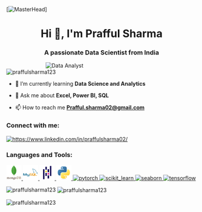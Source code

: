 [![MasterHead](https://media.istockphoto.com/id/1321230055/vector/data-analysis-concept-vector-banner-illustration.jpg?s=612x612&w=0&k=20&c=-DD5F44v5ZzyUdIpGWSdpgZylnYrVs14LnrUsnRiDjg=)]
<h1 align="center">Hi 👋, I'm Prafful Sharma</h1>
<h3 align="center">A passionate Data Scientist from India</h3>
<img align="right" alt="Data Analyst" width="400" src="https://encrypted-tbn0.gstatic.com/images?q=tbn:ANd9GcSky0PP6iqB0zioMSx-xVDZimdOX6ptJpCIgcYitAHbbA&s">

<p align="left"> <img src="https://komarev.com/ghpvc/?username=praffulsharma123&label=Profile%20views&color=0e75b6&style=flat" alt="praffulsharma123" /> </p>

- 🌱 I’m currently learning **Data Science and Analytics**

- 💬 Ask me about **Excel, Power BI, SQL**

- 📫 How to reach me **Prafful.sharma02@gmail.com**

<h3 align="left">Connect with me:</h3>
<p align="left">
<a href="https://linkedin.com/in/https://www.linkedin.com/in/praffulsharma02/" target="blank"><img align="center" src="https://raw.githubusercontent.com/rahuldkjain/github-profile-readme-generator/master/src/images/icons/Social/linked-in-alt.svg" alt="https://www.linkedin.com/in/praffulsharma02/" height="30" width="40" /></a>
</p>

<h3 align="left">Languages and Tools:</h3>
<p align="left"> <a href="https://www.mongodb.com/" target="_blank" rel="noreferrer"> <img src="https://raw.githubusercontent.com/devicons/devicon/master/icons/mongodb/mongodb-original-wordmark.svg" alt="mongodb" width="40" height="40"/> </a> <a href="https://www.mysql.com/" target="_blank" rel="noreferrer"> <img src="https://raw.githubusercontent.com/devicons/devicon/master/icons/mysql/mysql-original-wordmark.svg" alt="mysql" width="40" height="40"/> </a> <a href="https://pandas.pydata.org/" target="_blank" rel="noreferrer"> <img src="https://raw.githubusercontent.com/devicons/devicon/2ae2a900d2f041da66e950e4d48052658d850630/icons/pandas/pandas-original.svg" alt="pandas" width="40" height="40"/> </a> <a href="https://www.python.org" target="_blank" rel="noreferrer"> <img src="https://raw.githubusercontent.com/devicons/devicon/master/icons/python/python-original.svg" alt="python" width="40" height="40"/> </a> <a href="https://pytorch.org/" target="_blank" rel="noreferrer"> <img src="https://www.vectorlogo.zone/logos/pytorch/pytorch-icon.svg" alt="pytorch" width="40" height="40"/> </a> <a href="https://scikit-learn.org/" target="_blank" rel="noreferrer"> <img src="https://upload.wikimedia.org/wikipedia/commons/0/05/Scikit_learn_logo_small.svg" alt="scikit_learn" width="40" height="40"/> </a> <a href="https://seaborn.pydata.org/" target="_blank" rel="noreferrer"> <img src="https://seaborn.pydata.org/_images/logo-mark-lightbg.svg" alt="seaborn" width="40" height="40"/> </a> <a href="https://www.tensorflow.org" target="_blank" rel="noreferrer"> <img src="https://www.vectorlogo.zone/logos/tensorflow/tensorflow-icon.svg" alt="tensorflow" width="40" height="40"/> </a> </p>

<p><img align="left" src="https://github-readme-stats.vercel.app/api/top-langs?username=praffulsharma123&show_icons=true&locale=en&layout=compact" alt="praffulsharma123" /></p>

<p>&nbsp;<img align="center" src="https://github-readme-stats.vercel.app/api?username=praffulsharma123&show_icons=true&locale=en" alt="praffulsharma123" /></p>

<p><img align="center" src="https://github-readme-streak-stats.herokuapp.com/?user=praffulsharma123&" alt="praffulsharma123" /></p>

